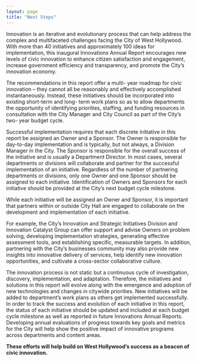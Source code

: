 ```yaml
---
layout: page
title: "Next Steps"
---
```

<p class="message">Innovation is an iterative and evolutionary process that can help address the complex and multifaceted challenges facing the City of West Hollywood. With more than 40 initiatives and approximately 100 ideas for implementation, this inaugural Innovations Annual Report encourages new levels of civic innovation to enhance citizen satisfaction and engagement, increase government efficiency and transparency, and promote the City’s innovation economy.</p>

The recommendations in this report offer a multi- year roadmap for civic innovation – they cannot all be reasonably and effectively accomplished instantaneously. Instead, these initiatives should be incorporated into existing short-term and long- term work plans so as to allow departments the opportunity of identifying priorities, staffing, and funding resources in consultation with the City Manager and City Council as part of the City’s two- year budget cycle.

Successful implementation requires that each discrete initiative in this report be assigned an Owner and a Sponsor. The Owner is responsible for day-to-day implementation and is typically, but not always, a Division Manager in the City. The Sponsor is responsible for the overall success of the initiative and is usually a Department Director. In most cases, several departments or divisions will collaborate and partner for the successful implementation of an initiative. Regardless of the number of partnering departments or divisions, only one Owner and one Sponsor should be assigned to each initiative. Identification of Owners and Sponsors for each initiative should be provided at the City’s next budget cycle milestone.

While each initiative will be assigned an Owner and Sponsor, it is important that partners within or outside City Hall are engaged to collaborate on the development and implementation of each initiative.

For example, the City’s Innovation and Strategic Initiatives Division and Innovation Catalyst Group can offer support and advise Owners on problem solving, developing implementation strategies, generating effective assessment tools, and establishing specific, measurable targets. In addition, partnering with the City’s businesses community may also provide new insights into innovative delivery of services, help identify new innovation opportunities, and cultivate a cross-sector collaborative culture.

The innovation process is not static but a continuous cycle of investigation, discovery, implementation, and adaptation. Therefore, the initiatives and solutions in this report will evolve along with the emergence and adoption of new technologies and changes in citywide priorities. New initiatives will be added to department’s work plans as others get implemented successfully. In order to track the success and evolution of each initiative in this report, the status of each initiative should be updated and included at each budget cycle milestone as well as reported in future Innovations Annual Reports. Developing annual evaluations of progress towards key goals and metrics for the City will help show the positive impact of innovative programs across departments and content areas.

**These efforts will help build on West Hollywood’s success as a beacon of civic innovation.**
